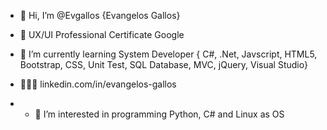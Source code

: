 - 👋 Hi, I’m @Evgallos {Evangelos Gallos}
  
- 🎨 UX/UI Professional Certificate Google
  
- 🌱 I’m currently learning System Developer { C#, .Net, Javscript, HTML5, Bootstrap, CSS, Unit Test, SQL Database, MVC, jQuery, Visual Studio}
  
- 🧑🏽‍💻 linkedin.com/in/evangelos-gallos
  
- - 👀 I’m interested in programming Python, C# and Linux as OS

<!---
Evgallos/Evgallos is a ✨ special ✨ repository because its `README.md` (this file) appears on your GitHub profile.
You can click the Preview link to take a look at your changes.
--->
